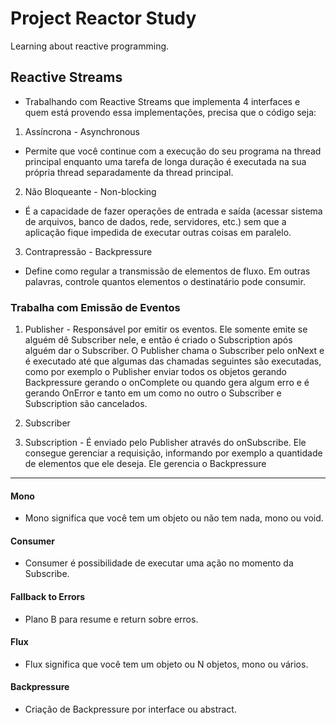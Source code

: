 # Project Reactor Study
Learning about reactive programming.

<h2>Reactive Streams</h2>

* Trabalhando com Reactive Streams que implementa 4 interfaces e quem está provendo essa implementações, precisa que o código seja:

1. Assíncrona - Asynchronous 

* Permite que você continue com a execução do seu programa na thread principal enquanto uma tarefa de longa duração é executada na sua própria thread separadamente da thread principal.

2. Não Bloqueante - Non-blocking 

* É a capacidade de fazer operações de entrada e saída (acessar sistema de arquivos, banco de dados, rede, servidores, etc.) sem que a aplicação fique impedida de executar outras coisas em paralelo.

3. Contrapressão - Backpressure

* Define como regular a transmissão de elementos de fluxo. Em outras palavras, controle quantos elementos o destinatário pode consumir.

<h3>Trabalha com Emissão de Eventos</h3>

1. Publisher - Responsável por emitir os eventos. Ele somente emite se alguém dê Subscriber nele, e então é criado o Subscription após alguém dar o Subscriber. O Publisher chama o Subscriber pelo onNext e é executado até que algumas das chamadas seguintes são executadas, como por exemplo o Publisher enviar todos os objetos gerando Backpressure gerando o onComplete ou quando gera algum erro e é gerando OnError e tanto em um como no outro o Subscriber e Subscription são cancelados.

2. Subscriber 

3. Subscription - É enviado pelo Publisher através do onSubscribe. Ele consegue gerenciar a requisição, informando por exemplo a quantidade de elementos que ele deseja. Ele gerencia o Backpressure

<hr/>

<h4>Mono</h4>

* Mono significa que você tem um objeto ou não tem nada, mono ou void.

<h4>Consumer</h4>

* Consumer é possibilidade de executar uma ação no momento da Subscribe.

<h4>Fallback to Errors</h4>

* Plano B para resume e return sobre erros.

<h4>Flux</h4>

* Flux significa que você tem um objeto ou N objetos, mono ou vários.

<h4>Backpressure</h4>

* Criação de Backpressure por interface ou abstract.

